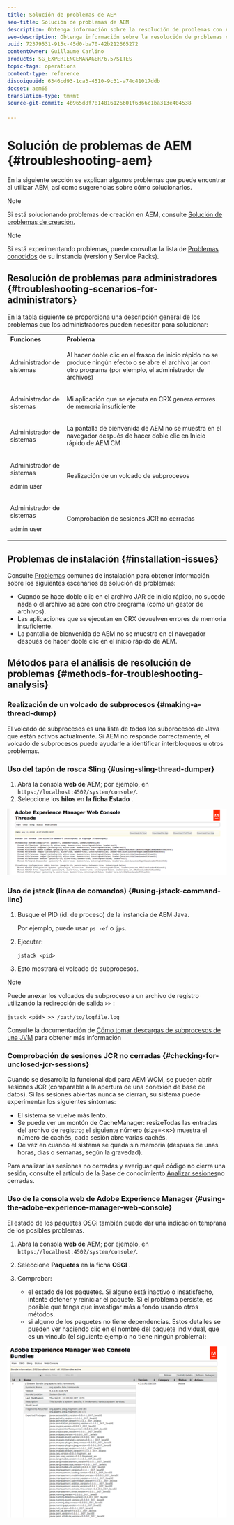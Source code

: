 ```yaml
---
title: Solución de problemas de AEM
seo-title: Solución de problemas de AEM
description: Obtenga información sobre la resolución de problemas con AEM.
seo-description: Obtenga información sobre la resolución de problemas con AEM.
uuid: 72379531-915c-45d0-ba70-42b212665272
contentOwner: Guillaume Carlino
products: SG_EXPERIENCEMANAGER/6.5/SITES
topic-tags: operations
content-type: reference
discoiquuid: 6346cd93-1ca3-4510-9c31-a74c41017ddb
docset: aem65
translation-type: tm+mt
source-git-commit: 4b965d8f7814816126601f6366c1ba313e404538

---
```



# Solución de problemas de AEM {#troubleshooting-aem}

En la siguiente sección se explican algunos problemas que puede encontrar al utilizar AEM, así como sugerencias sobre cómo solucionarlos.

>[!NOTE]
>
>Si está solucionando problemas de creación en AEM, consulte [Solución de problemas de creación.](/help/sites-authoring/troubleshooting.md)

>[!NOTE]
>
>Si está experimentando problemas, puede consultar la lista de [Problemas conocidos](/help/release-notes/known-issues.md) de su instancia (versión y Service Packs).

## Resolución de problemas para administradores {#troubleshooting-scenarios-for-administrators}

En la tabla siguiente se proporciona una descripción general de los problemas que los administradores pueden necesitar para solucionar:

<table>
 <tbody>
  <tr>
   <td><strong>Funciones</strong></td>
   <td><strong>Problema </strong></td>
  </tr>
  <tr>
   <td>Administrador de sistemas</td>
   <td><p>Al hacer doble clic en el frasco de inicio rápido no se produce ningún efecto o se abre el archivo jar con otro programa (por ejemplo, el administrador de archivos)</p> </td>
  </tr>
  <tr>
   <td><p>Administrador de sistemas</p> </td>
   <td><p>Mi aplicación que se ejecuta en CRX genera errores de memoria insuficiente</p> </td>
  </tr>
  <tr>
   <td><p>Administrador de sistemas</p> </td>
   <td><p>La pantalla de bienvenida de AEM no se muestra en el navegador después de hacer doble clic en Inicio rápido de AEM CM</p> </td>
  </tr>
  <tr>
   <td><p>Administrador de sistemas</p> <p>admin user</p> </td>
   <td><p>Realización de un volcado de subprocesos</p> </td>
  </tr>
  <tr>
   <td><p>Administrador de sistemas</p> <p>admin user</p> </td>
   <td><p>Comprobación de sesiones JCR no cerradas</p> </td>
  </tr>
 </tbody>
</table>

## Problemas de instalación {#installation-issues}

Consulte [Problemas](/help/sites-deploying/troubleshooting.md#common-installation-issues) comunes de instalación para obtener información sobre los siguientes escenarios de solución de problemas:

* Cuando se hace doble clic en el archivo JAR de inicio rápido, no sucede nada o el archivo se abre con otro programa (como un gestor de archivos).
* Las aplicaciones que se ejecutan en CRX devuelven errores de memoria insuficiente.
* La pantalla de bienvenida de AEM no se muestra en el navegador después de hacer doble clic en el inicio rápido de AEM.

## Métodos para el análisis de resolución de problemas {#methods-for-troubleshooting-analysis}

### Realización de un volcado de subprocesos {#making-a-thread-dump}

El volcado de subprocesos es una lista de todos los subprocesos de Java que están activos actualmente. Si AEM no responde correctamente, el volcado de subprocesos puede ayudarle a identificar interbloqueos u otros problemas.

### Uso del tapón de rosca Sling {#using-sling-thread-dumper}

1. Abra la consola **web de** AEM; por ejemplo, en `https://localhost:4502/system/console/`.
1. Seleccione los **hilos** en **la ficha Estado** .

![screen_shot_2012-02-13at43925pm](assets/screen_shot_2012-02-13at43925pm.png)

### Uso de jstack (línea de comandos) {#using-jstack-command-line}

1. Busque el PID (id. de proceso) de la instancia de AEM Java.

   Por ejemplo, puede usar `ps -ef` o `jps`.

1. Ejecutar:

   `jstack <pid>`

1. Esto mostrará el volcado de subprocesos.

>[!NOTE]
>
>Puede anexar los volcados de subproceso a un archivo de registro utilizando la redirección de salida `>>` :
>
>`jstack <pid> >> /path/to/logfile.log`

Consulte la documentación de [Cómo tomar descargas de subprocesos de una JVM](https://helpx.adobe.com/cq/kb/TakeThreadDump.html) para obtener más información

### Comprobación de sesiones JCR no cerradas {#checking-for-unclosed-jcr-sessions}

Cuando se desarrolla la funcionalidad para AEM WCM, se pueden abrir sesiones JCR (comparable a la apertura de una conexión de base de datos). Si las sesiones abiertas nunca se cierran, su sistema puede experimentar los siguientes síntomas:

* El sistema se vuelve más lento.
* Se puede ver un montón de CacheManager: resizeTodas las entradas del archivo de registro; el siguiente número (size=&lt;x>) muestra el número de cachés, cada sesión abre varias cachés.
* De vez en cuando el sistema se queda sin memoria (después de unas horas, días o semanas, según la gravedad).

Para analizar las sesiones no cerradas y averiguar qué código no cierra una sesión, consulte el artículo de la Base de conocimiento [Analizar sesiones](https://helpx.adobe.com/crx/kb/AnalyzeUnclosedSessions.html)no cerradas.

### Uso de la consola web de Adobe Experience Manager {#using-the-adobe-experience-manager-web-console}

El estado de los paquetes OSGi también puede dar una indicación temprana de los posibles problemas.

1. Abra la consola **web de** AEM; por ejemplo, en `https://localhost:4502/system/console/`.
1. Seleccione **Paquetes** en la ficha **OSGI** .
1. Comprobar:

   * el estado de los paquetes. Si alguno está inactivo o insatisfecho, intente detener y reiniciar el paquete. Si el problema persiste, es posible que tenga que investigar más a fondo usando otros métodos.
   * si alguno de los paquetes no tiene dependencias. Estos detalles se pueden ver haciendo clic en el nombre del paquete individual, que es un vínculo (el siguiente ejemplo no tiene ningún problema):

![screen_shot_2012-02-13at44706pm](assets/screen_shot_2012-02-13at44706pm.png)

